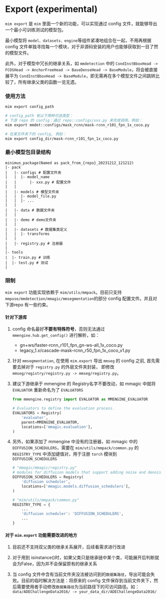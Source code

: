 # Export (experimental)

`mim export` 是 `mim` 里面一个新的功能，可以实现通过 config 文件，就能够导出一个最小可训练测试的模型包。

最小模型将 `model、datasets、engine`等组件紧凑地组合在一起，不用再根据 config 文件单独寻找每一个模块，对于非源码安装的用户也能够获取到一目了然的模型文件。

此外，对于模型中冗长的继承关系，如 `mmdetection` 中的 `CondInstBboxHead -> FCOSHead -> AnchorFreeHead -> BaseDenseHead -> BaseModule`，将会被直接展平为 `CondInstBboxHead -> BaseModule`，即无需再在多个模型文件之间跳转比较了，所有继承父类的函数一览无遗。

### 使用方法

```bash
mim export config_path

# config_path 有以下两种可选类型：
# 下游 repo 的 config：通过 repo::configs/xxx.py 来完成调用。例如：
mim export mmdet::configs/mask_rcnn/mask-rcnn_r101_fpn_1x_coco.py

# 在某文件夹下的 config, 例如：
mim export config_dir/mask-rcnn_r101_fpn_1x_coco.py
```

### 最小模型包目录结构

```
minimun_package(Named as pack_from_{repo}_20231212_121212)
|- pack
|   |- configs # 配置文件夹
|   |  |- model_name
|   |      |- xxx.py # 配置文件
|   |
|   |- models # 模型文件夹
|   |  |- model_file.py
|   |  |- ...
|   |
|   |- data # 数据文件夹
|   |
|   |- demo # demo文件夹
|   |
|   |- datasets # 数据集类定义
|   |  |- transforms
|   |
|   |- registry.py # 注册器
|
|- tools
|  |- train.py # 训练
|  |- test.py # 测试
|
```

### 限制

`mim export` 功能实现依赖于 `mim/utils/mmpack`。目前只支持 `mmpose/mmdetection/mmagic/mmsegmentation`的部分 config 配置文件。并且对下游repo 有一些约束。

#### 针对下游库

1. config 命名最好**不要有特殊符号**，否则无法通过 `mmengine.hub.get_config()` 进行解析，如：

   - gn+ws/faster-rcnn_r101_fpn_gn-ws-all_1x_coco.py
   - legacy_1.x/cascade-mask-rcnn_r50_fpn_1x_coco_v1.py

2. 针对 `mmsegmentation`, 在使用 `mim.export` 导出 `mmseg` 的 config 之前, 首先需要去掉对于 `registry.py` 的外层文件夹封装， 即修改 `mmseg/registry/registry.py -> mmseg/registry.py`。

3. 建议下游继承于 mmengine 的 Registry名字不要改动，如 mmagic 中就将 `EVALUATOR` 重新命名为了 `EVALUATORS`

   ```python
   from mmengine.registry import EVALUATOR as MMENGINE_EVALUATOR

   # Evaluators to define the evaluation process.
   EVALUATORS = Registry(
       'evaluator',
       parent=MMENGINE_EVALUATOR,
       locations=['mmagic.evaluation'],
   )
   ```

4. 另外，如果添加了 mmengine 中没有的注册器，如 mmagic 中的 `DIFFUSION_SCHEDULERS`，需要在 `mim/utils/mmpack/common.py` 的 `REGISTRY_TYPE` 中添加键值对，用于注册 `torch` 模块到 `DIFFUSION_SCHEDULERS`

   ```python
   # "mmagic/mmagic/registry.py"
   # modules for diffusion models that support adding noise and denoising
   DIFFUSION_SCHEDULERS = Registry(
       'diffusion scheduler',
       locations=['mmagic.models.diffusion_schedulers'],
   )

   # "mim/utils/mmpack/common.py"
   REGISTRY_TYPE = {
       ...
       'diffusion scheduler': 'DIFFUSION_SCHEDULERS',
       ...
   }
   ```

#### 对于 `mim.export` 功能需要改进的地方

1. 目前还不支持双父类的继承关系展开，后续看需求进行改进

2. 对于用到 isinstance()时，如果父类只是继承链中某个类，可能展开后判断就会为False，因为并不会保留原有的继承关系

3. 当 config 文件中含有当前文件夹没法被访问到的`数据集路径`，导出可能会失败。目前的临时解决方法是：将原来的 config 文件保存到当前文件夹下，然后需要使用者手动修改`数据集路径`为当前路径下的可访问路径。如：`data/ADEChallengeData2016/ -> your_data_dir/ADEChallengeData2016/`
